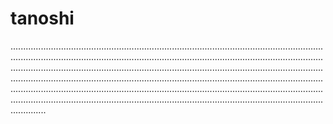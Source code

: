 # tanoshi

......................................................................................................................................................................................................................................................................................................................................................................................................................................................................................................................................................................................................................................................................................................................................................................................